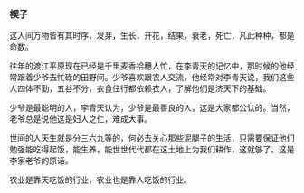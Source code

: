 ### 楔子
    
这人间万物皆有其时序，发芽，生长，开花，结果，衰老，死亡，凡此种种，都是命数。
    
往年的渡江平原现在已经是千里麦香拾穗人忙，在李青天的记忆中，那时候的他经常跟着少爷去忙碌的田野间。少爷喜欢跟农人交流，他经常对李青天说，我们这些人四体不勤，五谷不分，衣食住行都依赖农人，了解他们是济天下的基础。
    
少爷是最聪明的人，李青天认为，少爷是最善良的人，这是大家都公认的。当然，老爷总是说他这是妇人之仁，难成大事。

世间的人天生就是分三六九等的，何必去关心那些泥腿子的生活，只需要保证他们勉强能吃得起饭，能生养，能世世代代都在这土地上为我们耕作，这就够了。这是李家老爷的原话。

农业是靠天吃饭的行业，农业也是靠人吃饭的行业。
    
